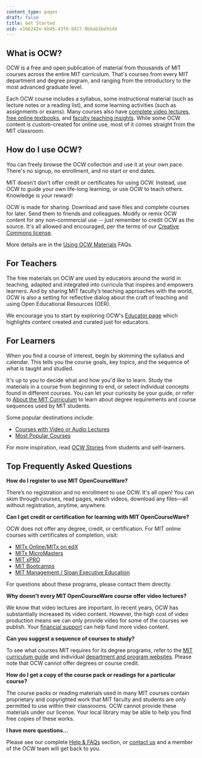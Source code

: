 ```yaml
---
content_type: pages
draft: false
title: Get Started
uid: e166242e-6b45-43f0-9d17-9bbab1be91dd
---
```

## What is OCW?

OCW is a free and open publication of material from thousands of MIT courses across the entire MIT curriculum. That's courses from every MIT department and degree program, and ranging from the introductory to the most advanced graduate level. 

Each OCW course includes a syllabus, some instructional material (such as lecture notes or a reading list), and some learning activities (such as assignments or exams). Many courses also have [complete video lectures](https://ocw.mit.edu/search/?f=Lecture%20Videos&s=-runs.best_start_date), [free online textbooks](https://ocw.mit.edu/search/?f=Online%20Textbook&s=-runs.best_start_date), and [faculty teaching insights](https://ocw.mit.edu/search/?f=Instructor%20Insights&s=-runs.best_start_date). While some OCW content is custom-created for online use, most of it comes straight from the MIT classroom.

## How do I use OCW?

You can freely browse the OCW collection and use it at your own pace. There's no signup, no enrollment, and no start or end dates.

MIT doesn't don't offer credit or certificates for using OCW. Instead, use OCW to guide your own life-long learning, or use OCW to teach others. Knowledge is your reward!

OCW is made for sharing. Download and save files and complete courses for later. Send them to friends and colleagues. Modify or remix OCW content for any non-commercial use -- just remember to credit OCW as the source. It's all allowed and encouraged, per the terms of our [Creative Commons license](https://ocw.mit.edu/pages/privacy-and-terms-of-use/?__hstc=215508872.8b0d6a564d954ec36735e5f3e5a4d717.1644420099739.1648738214719.1648749631544.13&__hssc=215508872.18.1648749631544&__hsfp=689994695#cc).

More details are in the [Using OCW Materials](https://mitocw.zendesk.com/hc/en-us/sections/4414782464283-USING-OCW-MATERIALS) FAQs.

## For Teachers

The free materials on OCW are used by educators around the world in teaching, adapted and integrated into curricula that inspires and empowers learners. And by sharing MIT faculty’s teaching approaches with the world, OCW is also a setting for reflective dialog about the craft of teaching and using Open Educational Resources (OER).

We encourage you to start by exploring OCW's [Educator page](https://ocw.mit.edu/educator/) which highlights content created and curated just for educators.

## For Learners

When you find a course of interest, begin by skimming the syllabus and calendar. This tells you the course goals, key topics, and the sequence of what is taught and studied.

It's up to you to decide what and how you'd like to learn. Study the materials in a course from beginning to end, or select individual concepts found in different courses. You can let your curiosity be your guide, or refer to [About the MIT Curriculum](https://mitocw.zendesk.com/hc/en-us/articles/4938917523611) to learn about degree requirements and course sequences used by MIT students.

Some popular destinations include:

- [Courses with Video or Audio Lectures](https://ocw.mit.edu/search/?f=Lecture%20Videos&s=-runs.best_start_date)
- [Most Popular Courses](https://ocw.mit.edu/course-lists/most-popular-courses/)

For more inspiration, read [OCW Stories](https://ocw.mit.edu/testimonials/) from students and self-learners.

## Top Frequently Asked Questions

**How do I register to use MIT OpenCourseWare?**

There’s no registration and no enrollment to use OCW. It's all open! You can skim through courses, read pages, watch videos, download any files—all without registration, anytime, anywhere.

**Can I get credit or certification for learning with MIT OpenCourseWare?**

OCW does not offer any degree, credit, or certification. For MIT online courses with certificates of completion, visit:

- [MITx Online/MITx on edX](https://openlearning.mit.edu/courses-programs/mitx-courses)
- [MITx MicroMasters](https://openlearning.mit.edu/courses-programs/micromasters-programs)
- [MIT xPRO](https://openlearning.mit.edu/courses-programs/mit-xpro)
- [MIT Bootcamps](https://bootcamps.mit.edu/)
- [MIT Management / Sloan Executive Education](https://exec.mit.edu/)

For questions about these programs, please contact them directly.

**Why doesn't every MIT OpenCourseWare course offer video lectures?**

We know that video lectures are important. In recent years, OCW has substantially increased its video content. However, the high cost of video production means we can only provide video for some of the courses we publish. Your [financial support](https://giving.mit.edu/give/to/ocw/?utm_source=ocw&utm_medium=get_started&utm_campaign=nextgen_home) can help fund more video content.

**Can you suggest a sequence of courses to study?**

To see what courses MIT requires for its degree programs, refer to the [MIT curriculum guide](https://mitocw.zendesk.com/hc/en-us/articles/4938917523611) and individual [department and program websites](https://web.mit.edu/education/schools-and-departments/). Please note that OCW cannot offer degrees or course credit.

**How do I get a copy of the course pack or readings for a particular course?**

The course packs or reading materials used in many MIT courses contain proprietary and copyrighted work that MIT faculty and students are only permitted to use within their classrooms. OCW cannot provide these materials under our license. Your local library may be able to help you find free copies of these works.

**I have more questions…**

Please see our complete [Help & FAQs](https://mitocw.zendesk.com/hc/en-us) section, or [contact us](https://ocw.mit.edu/contact) and a member of the OCW team will get back to you.
